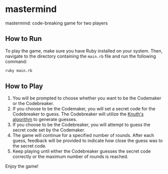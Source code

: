 # mastermind
mastermind: code-breaking game for two players

## How to Run

To play the game, make sure you have Ruby installed on your system. Then, navigate to the directory containing the `main.rb` file and run the following command:

```bash
ruby main.rb
```

## How to Play
1. You will be prompted to choose whether you want to be the Codemaker or the Codebreaker.
1. If you choose to be the Codemaker, you will set a secret code for the Codebreaker to guess. The Codebreaker will utilize the [Knuth's algorithm](https://puzzling.stackexchange.com/questions/546/clever-ways-to-solve-mastermind) to generate guesses.
1. If you choose to be the Codebreaker, you will attempt to guess the secret code set by the Codemaker.
1. The game will continue for a specified number of rounds. After each guess, feedback will be provided to indicate how close the guess was to the secret code.
1. Keep playing until either the Codebreaker guesses the secret code correctly or the maximum number of rounds is reached.

Enjoy the game!
